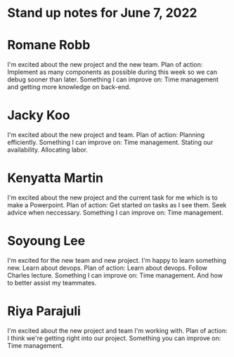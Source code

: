 # Stand up notes for June 7, 2022


# Romane Robb
I'm excited about the new project and the new team.
Plan of action: Implement as many components as possible during this week so we can debug sooner than later.
Something I can improve on: Time management and getting more knowledge on back-end.
  
# Jacky Koo

I'm excited about the new project and team.
Plan of action: Planning efficiently.
Something I can improve on: Time management. Stating our availability. Allocating labor.

# Kenyatta Martin

I'm excited about the new project and the current task for me which is to make a Powerpoint.
Plan of action: Get started on tasks as I see them. Seek advice when neccessary.
Something I can improve on: Time management.

# Soyoung Lee

I'm excited for the new team and new project. I'm happy to learn something new. Learn about devops.
Plan of action: Learn about devops. Follow Charles lecture.
Something I can improve on: Time management. And how to better assist my teammates.

# Riya Parajuli

I'm excited about the new project and team I'm working with.
Plan of action: I think we're getting right into our project.
Something you can improve on: Time management.